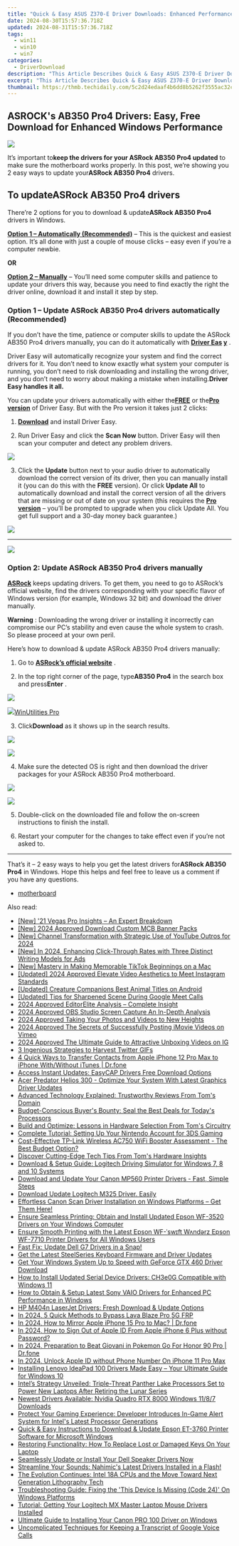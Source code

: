 ```yaml
---
title: "Quick & Easy ASUS Z370-E Driver Downloads: Enhanced Performance and Stability"
date: 2024-08-30T15:57:36.718Z
updated: 2024-08-31T15:57:36.718Z
tags:
  - win11
  - win10
  - win7
categories:
  - DriverDownload
description: "This Article Describes Quick & Easy ASUS Z370-E Driver Downloads: Enhanced Performance and Stability"
excerpt: "This Article Describes Quick & Easy ASUS Z370-E Driver Downloads: Enhanced Performance and Stability"
thumbnail: https://thmb.techidaily.com/5c2d24edaaf4b6dd8b5262f3555ac32c929e36e44030c42b24af4ca2cf08c3a5.jpg
---
```


## ASROCK's AB350 Pro4 Drivers: Easy, Free Download for Enhanced Windows Performance

![](https://images.drivereasy.com/wp-content/uploads/2019/03/image-439.png)

 It’s important to**keep the drivers for your ASRock AB350 Pro4 updated** to make sure the motherboard works properly. In this post, we’re showing you 2 easy ways to update your**ASRock AB350 Pro4** drivers.

## To update**ASRock AB350 Pro4 drivers**

 There’re 2 options for you to download & update**ASRock AB350 Pro4** drivers in Windows.

**[Option 1 – Automatically (Recommended)](https://www.drivereasy.com/knowledge/asrock-ab350-pro4-drivers-update-for-windows-easily/#O1)**  – This is the quickest and easiest option. It’s all done with just a couple of mouse clicks – easy even if you’re a computer newbie.

**OR**

**[Option 2 – Manually](https://tools.techidaily.com/drivereasy/download/)**  – You’ll need some computer skills and patience to update your drivers this way, because you need to find exactly the right the driver online, download it and install it step by step.

### **Option 1 – Update**  ASRock AB350 Pro4 drivers automatically (Recommended)

 If you don’t have the time, patience or computer skills to update the ASRock AB350 Pro4 drivers manually, you can do it automatically with[](https://tools.techidaily.com/drivereasy/download/) **[Driver Eas](https://tools.techidaily.com/drivereasy/download/) [y](https://tools.techidaily.com/drivereasy/download/)**  .

 Driver Easy will automatically recognize your system and find the correct drivers for it. You don’t need to know exactly what system your computer is running, you don’t need to risk downloading and installing the wrong driver, and you don’t need to worry about making a mistake when installing.**Driver Easy handles it all.**

 You can update your drivers automatically with either the[**FREE**](https://tools.techidaily.com/drivereasy/download/) or the[**Pro version**](https://tools.techidaily.com/drivereasy/download/) of Driver Easy. But with the Pro version it takes just 2 clicks:

 1) **[Download](https://tools.techidaily.com/drivereasy/download/)** [](https://tools.techidaily.com/drivereasy/download/) and install Driver Easy.

 2) Run Driver Easy and click the **Scan Now** button. Driver Easy will then scan your computer and detect any problem drivers.

![](https://images.drivereasy.com/wp-content/uploads/2019/03/image-445.png)

 3) Click the **Update** button next to your audio driver to automatically download the correct version of its driver, then you can manually install it (you can do this with the **FREE** version).
 Or click **Update All**  to automatically download and install the correct version of all the drivers that are missing or out of date on your system (this requires the [**Pro version**](https://tools.techidaily.com/drivereasy/download/) – you’ll be prompted to upgrade when you click Update All. You get full support and a 30-day money back guarantee.)

![](https://images.drivereasy.com/wp-content/uploads/2019/03/image-446.png)

---

<!-- affiliate ads begin -->
<a href="https://shop.systoolsgroup.com/affiliate.php?ACCOUNT=SYSTOOBY&AFFILIATE=108875&PATH=https%3A%2F%2Fwww.systoolsgroup.com%3FAFFILIATE%3D108875%26RESOURCE%3D%2BSysTools%2BPDF%2BUnlocker"><img src="https://www.systoolsgroup.com/box/pdf-unlocker.png" border="0"></a>
<!-- affiliate ads end -->
### Option 2: Update ASRock AB350 Pro4 drivers manually

[**ASRock**](https://www.asrock.com/index.us.asp) keeps updating drivers. To get them, you need to go to ASRock’s official website, find the drivers corresponding with your specific flavor of Windows version (for example, Windows 32 bit) and download the driver manually.

**Warning** : Downloading the wrong driver or installing it incorrectly can compromise our PC’s stability and even cause the whole system to crash. So please proceed at your own peril.

 Here’s how to download & update ASRock AB350 Pro4 drivers manually:

 1) Go to **[ASRock’s official website](https://www.asrock.com/index.us.asp)**  .

 2) In the top right corner of the page, type**AB350 Pro4** in the search box and press**Enter** .

![](https://images.drivereasy.com/wp-content/uploads/2019/03/image-442.png)

<!-- affiliate ads begin -->
<a href="https://secure.2checkout.com/order/checkout.php?PRODS=4665597&QTY=1&AFFILIATE=108875&CART=1"><img src="https://www.pcclean.io/wp-content/uploads/2018/03/winutilities-box-130521.png" border="0">WinUtilities Pro</a>
<!-- affiliate ads end -->
 3) Click**Download** as it shows up in the search results.

![](https://images.drivereasy.com/wp-content/uploads/2019/03/image-443.png)

<!-- affiliate ads begin -->
<a href="https://estore.winxdvd.com/order/checkout.php?PRODS=12653808&QTY=1&AFFILIATE=108875&CART=1"><img src="https://www.winxdvd.com/affiliate/new-banner/wt-500x500.jpg" border="0"></a>
<!-- affiliate ads end -->
 4) Make sure the detected OS is right and then download the driver packages for your ASRock AB350 Pro4 motherboard.

![](https://images.drivereasy.com/wp-content/uploads/2019/03/image-444-1024x401.png)

<!-- affiliate ads begin -->
<a href="https://shop.mondly.com/affiliate.php?ACCOUNT=ATISTUDI&AFFILIATE=108875&PATH=https%3A%2F%2Fwww.mondly.com%3FAFFILIATE%3D108875%26RESOURCE%3D%2BGeneral%2B970x90%2B"><img src="https://secure.avangate.com/images/merchant/69c418c33ec2e1a4267fa9bb77fa1428/general-970x90.gif" border="0"></a>
<!-- affiliate ads end -->
 5) Double-click on the downloaded file and follow the on-screen instructions to finish the install.

 6) Restart your computer for the changes to take effect even if you’re not asked to.

---

 That’s it – 2 easy ways to help you get the latest drivers for**ASRock AB350 Pro4** in Windows. Hope this helps and feel free to leave us a comment if you have any questions.

* [motherboard](https://tools.techidaily.com/drivereasy/download/)

<ins class="adsbygoogle"
     style="display:block"
     data-ad-format="autorelaxed"
     data-ad-client="ca-pub-7571918770474297"
     data-ad-slot="1223367746"></ins>



<ins class="adsbygoogle"
     style="display:block"
     data-ad-client="ca-pub-7571918770474297"
     data-ad-slot="8358498916"
     data-ad-format="auto"
     data-full-width-responsive="true"></ins>

<span class="atpl-alsoreadstyle">Also read:</span>
<div><ul>
<li><a href="https://extra-resources.techidaily.com/new-21-vegas-pro-insights-an-expert-breakdown/"><u>[New] '21 Vegas Pro Insights – An Expert Breakdown</u></a></li>
<li><a href="https://youtube-zero.techidaily.com/024-approved-download-custom-mcb-banner-packs/"><u>[New] 2024 Approved  Download Custom MCB Banner Packs</u></a></li>
<li><a href="https://facebook-record-videos.techidaily.com/new-channel-transformation-with-strategic-use-of-youtube-outros-for-2024/"><u>[New] Channel Transformation with Strategic Use of YouTube Outros for 2024</u></a></li>
<li><a href="https://facebook-videos.techidaily.com/new-in-2024-enhancing-click-through-rates-with-three-distinct-writing-models-for-ads/"><u>[New] In 2024, Enhancing Click-Through Rates with Three Distinct Writing Models for Ads</u></a></li>
<li><a href="https://tiktok-videos.techidaily.com/new-mastery-in-making-memorable-tiktok-beginnings-on-a-mac/"><u>[New] Mastery in Making Memorable TikTok Beginnings on a Mac</u></a></li>
<li><a href="https://instagram-video-files.techidaily.com/updated-2024-approved-elevate-video-aesthetics-to-meet-instagram-standards/"><u>[Updated] 2024 Approved  Elevate Video Aesthetics to Meet Instagram Standards</u></a></li>
<li><a href="https://screen-mirroring-recording.techidaily.com/updated-creature-companions-best-animal-titles-on-android/"><u>[Updated] Creature Companions  Best Animal Titles on Android</u></a></li>
<li><a href="https://some-guidance.techidaily.com/updated-tips-for-sharpened-scene-during-google-meet-calls/"><u>[Updated] Tips for Sharpened Scene During Google Meet Calls</u></a></li>
<li><a href="https://vp-tips.techidaily.com/2024-approved-editorelite-analysis-complete-insight/"><u>2024 Approved  EditorElite Analysis – Complete Insight</u></a></li>
<li><a href="https://video-screen-grab.techidaily.com/2024-approved-obs-studio-screen-capture-an-in-depth-analysis/"><u>2024 Approved  OBS Studio Screen Capture  An In-Depth Analysis</u></a></li>
<li><a href="https://some-approaches.techidaily.com/2024-approved-taking-your-photos-and-videos-to-new-heights/"><u>2024 Approved  Taking Your Photos and Videos to New Heights</u></a></li>
<li><a href="https://vimeo-videos.techidaily.com/2024-approved-the-secrets-of-successfully-posting-imovie-videos-on-vimeo/"><u>2024 Approved  The Secrets of Successfully Posting iMovie Videos on Vimeo</u></a></li>
<li><a href="https://some-skills.techidaily.com/2024-approved-the-ultimate-guide-to-attractive-unboxing-videos-on-ig/"><u>2024 Approved  The Ultimate Guide to Attractive Unboxing Videos on IG</u></a></li>
<li><a href="https://twitter-videos.techidaily.com/3-ingenious-strategies-to-harvest-twitter-gifs/"><u>3 Ingenious Strategies to Harvest Twitter GIFs</u></a></li>
<li><a href="https://iphone-transfer.techidaily.com/4-quick-ways-to-transfer-contacts-from-apple-iphone-12-pro-max-to-iphone-withwithout-itunes-drfone-by-drfone-transfer-from-ios/"><u>4 Quick Ways to Transfer Contacts from Apple iPhone 12 Pro Max to iPhone With/Without iTunes | Dr.fone</u></a></li>
<li><a href="https://win-dash.techidaily.com/access-instant-updates-easycap-drivers-free-download-options/"><u>Access Instant Updates: EasyCAP Drivers Free Download Options</u></a></li>
<li><a href="https://hardware-help.techidaily.com/acer-predator-helios-300-optimize-your-system-with-latest-graphics-driver-updates/"><u>Acer Predator Helios 300 - Optimize Your System With Latest Graphics Driver Updates</u></a></li>
<li><a href="https://hardware-help.techidaily.com/advanced-technology-explained-trustworthy-reviews-from-toms-domain/"><u>Advanced Technology Explained: Trustworthy Reviews From Tom's Domain</u></a></li>
<li><a href="https://hardware-help.techidaily.com/budget-conscious-buyers-bounty-seal-the-best-deals-for-todays-processors/"><u>Budget-Conscious Buyer's Bounty: Seal the Best Deals for Today's Processors</u></a></li>
<li><a href="https://hardware-help.techidaily.com/build-and-optimize-lessons-in-hardware-selection-from-toms-circuitry/"><u>Build and Optimize: Lessons in Hardware Selection From Tom's Circuitry</u></a></li>
<li><a href="https://buynow-help.techidaily.com/complete-tutorial-setting-up-your-nintendo-account-for-3ds-gaming/"><u>Complete Tutorial: Setting Up Your Nintendo Account for 3DS Gaming</u></a></li>
<li><a href="https://hardware-help.techidaily.com/cost-effective-tp-link-wireless-ac750-wifi-booster-assessment-the-best-budget-option/"><u>Cost-Effective TP-Link Wireless AC750 WiFi Booster Assessment - The Best Budget Option?</u></a></li>
<li><a href="https://hardware-help.techidaily.com/discover-cutting-edge-tech-tips-from-toms-hardware-insights/"><u>Discover Cutting-Edge Tech Tips From Tom's Hardware Insights</u></a></li>
<li><a href="https://hardware-help.techidaily.com/download-and-setup-guide-logitech-driving-simulator-for-windows-7-8-and-10-systems/"><u>Download & Setup Guide: Logitech Driving Simulator for Windows 7, 8 and 10 Systems</u></a></li>
<li><a href="https://hardware-help.techidaily.com/download-and-update-your-canon-mp560-printer-drivers-fast-simple-steps/"><u>Download and Update Your Canon MP560 Printer Drivers - Fast, Simple Steps</u></a></li>
<li><a href="https://hardware-help.techidaily.com/1722974280358-download-update-logitech-m325-driver-easily/"><u>Download Update Logitech M325 Driver. Easily</u></a></li>
<li><a href="https://hardware-help.techidaily.com/effortless-canon-scan-driver-installation-on-windows-platforms-get-them-here/"><u>Effortless Canon Scan Driver Installation on Windows Platforms – Get Them Here!</u></a></li>
<li><a href="https://hardware-help.techidaily.com/ensure-seamless-printing-obtain-and-install-updated-epson-wf-3520-drivers-on-your-windows-computer/"><u>Ensure Seamless Printing: Obtain and Install Updated Epson WF-3520 Drivers on Your Windows Computer</u></a></li>
<li><a href="https://hardware-help.techidaily.com/ensure-smooth-printing-with-the-latest-epson-wf-swft-wnderz-epson-wf-7710-printer-drivers-for-all-windows-users/"><u>Ensure Smooth Printing with the Latest Epson WF-ˈswɪft Wʌndərz Epson WF-7710 Printer Drivers for All Windows Users</u></a></li>
<li><a href="https://hardware-help.techidaily.com/1722968598062-fast-fix-update-dell-g7-drivers-in-a-snap/"><u>Fast Fix: Update Dell G7 Drivers in a Snap!</u></a></li>
<li><a href="https://hardware-help.techidaily.com/get-the-latest-steelseries-keyboard-firmware-and-driver-updates/"><u>Get the Latest SteelSeries Keyboard Firmware and Driver Updates</u></a></li>
<li><a href="https://hardware-help.techidaily.com/get-your-windows-system-up-to-speed-with-geforce-gtx-460-driver-download/"><u>Get Your Windows System Up to Speed with GeForce GTX 460 Driver Download</u></a></li>
<li><a href="https://hardware-help.techidaily.com/how-to-install-updated-serial-device-drivers-ch3e0g-compatible-with-windows-11/"><u>How to Install Updated Serial Device Drivers: CH3e0G Compatible with Windows 11</u></a></li>
<li><a href="https://hardware-help.techidaily.com/how-to-obtain-and-setup-latest-sony-vaio-drivers-for-enhanced-pc-performance-in-windows/"><u>How to Obtain & Setup Latest Sony VAIO Drivers for Enhanced PC Performance in Windows</u></a></li>
<li><a href="https://hardware-help.techidaily.com/hp-m404n-laserjet-drivers-fresh-download-and-update-options/"><u>HP M404n LaserJet Drivers: Fresh Download & Update Options</u></a></li>
<li><a href="https://android-frp.techidaily.com/in-2024-5-quick-methods-to-bypass-lava-blaze-pro-5g-frp-by-drfone-android/"><u>In 2024, 5 Quick Methods to Bypass Lava Blaze Pro 5G FRP</u></a></li>
<li><a href="https://screen-mirror.techidaily.com/in-2024-how-to-mirror-apple-iphone-15-pro-to-mac-drfone-by-drfone-ios/"><u>In 2024, How to Mirror Apple iPhone 15 Pro to Mac? | Dr.fone</u></a></li>
<li><a href="https://apple-account.techidaily.com/in-2024-how-to-sign-out-of-apple-id-from-apple-iphone-6-plus-without-password-by-drfone-ios/"><u>In 2024, How to Sign Out of Apple ID From Apple iPhone 6 Plus without Password?</u></a></li>
<li><a href="https://pokemon-go-android.techidaily.com/in-2024-preparation-to-beat-giovani-in-pokemon-go-for-honor-90-pro-drfone-by-drfone-virtual-android/"><u>In 2024, Preparation to Beat Giovani in Pokemon Go For Honor 90 Pro | Dr.fone</u></a></li>
<li><a href="https://apple-account.techidaily.com/in-2024-unlock-apple-id-without-phone-number-on-iphone-11-pro-max-by-drfone-ios/"><u>In 2024, Unlock Apple ID without Phone Number On iPhone 11 Pro Max</u></a></li>
<li><a href="https://hardware-help.techidaily.com/installing-lenovo-ideapad-100-drivers-made-easy-your-ultimate-guide-for-windows-10/"><u>Installing Lenovo IdeaPad 100 Drivers Made Easy – Your Ultimate Guide for Windows 10</u></a></li>
<li><a href="https://hardware-help.techidaily.com/intels-strategy-unveiled-triple-threat-panther-lake-processors-set-to-power-new-laptops-after-retiring-the-lunar-series/"><u>Intel’s Strategy Unveiled: Triple-Threat Panther Lake Processors Set to Power New Laptops After Retiring the Lunar Series</u></a></li>
<li><a href="https://hardware-help.techidaily.com/1722963465472-newest-drivers-available-nvidia-quadro-rtx-8000-windows-1187-downloads/"><u>Newest Drivers Available: Nvidia Quadro RTX 8000 Windows 11/8/7 Downloads</u></a></li>
<li><a href="https://hardware-help.techidaily.com/protect-your-gaming-experience-developer-introduces-in-game-alert-system-for-intels-latest-processor-generations/"><u>Protect Your Gaming Experience: Developer Introduces In-Game Alert System for Intel's Latest Processor Generations</u></a></li>
<li><a href="https://hardware-help.techidaily.com/quick-and-easy-instructions-to-download-and-update-epson-et-3760-printer-software-for-microsoft-windows/"><u>Quick & Easy Instructions to Download & Update Epson ET-3760 Printer Software for Microsoft Windows</u></a></li>
<li><a href="https://tech-renaissance.techidaily.com/restoring-functionality-how-to-replace-lost-or-damaged-keys-on-your-laptop/"><u>Restoring Functionality: How To Replace Lost or Damaged Keys On Your Laptop</u></a></li>
<li><a href="https://hardware-help.techidaily.com/1722972167331-seamlessly-update-or-install-your-dell-speaker-drivers-now/"><u>Seamlessly Update or Install Your Dell Speaker Drivers Now</u></a></li>
<li><a href="https://hardware-help.techidaily.com/1722978589529-streamline-your-sounds-nahimics-latest-drivers-installed-in-a-flash/"><u>Streamline Your Sounds: Nahimic's Latest Drivers Installed in a Flash!</u></a></li>
<li><a href="https://hardware-help.techidaily.com/the-evolution-continues-intel-18a-cpus-and-the-move-toward-next-generation-lithography-tech/"><u>The Evolution Continues: Intel 18A CPUs and the Move Toward Next Generation Lithography Tech</u></a></li>
<li><a href="https://common-error.techidaily.com/troubleshooting-guide-fixing-the-this-device-is-missing-code-24-on-windows-platforms/"><u>Troubleshooting Guide: Fixing the 'This Device Is Missing (Code 24)' On Windows Platforms</u></a></li>
<li><a href="https://hardware-help.techidaily.com/tutorial-getting-your-logitech-mx-master-laptop-mouse-drivers-installed/"><u>Tutorial: Getting Your Logitech MX Master Laptop Mouse Drivers Installed</u></a></li>
<li><a href="https://hardware-help.techidaily.com/ultimate-guide-to-installing-your-canon-pro-100-driver-on-windows/"><u>Ultimate Guide to Installing Your Canon PRO 100 Driver on Windows</u></a></li>
<li><a href="https://visual-screen-recording.techidaily.com/uncomplicated-techniques-for-keeping-a-transcript-of-google-voice-calls/"><u>Uncomplicated Techniques for Keeping a Transcript of Google Voice Calls</u></a></li>
</ul></div>
